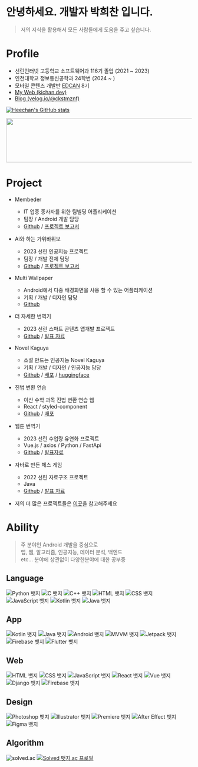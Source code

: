 # 안녕하세요. 개발자 <b>박희찬</b> 입니다.

>  저의 지식을 활용해서 모든 사람들에게 도움을 주고 싶습니다.

# Profile
- 선린인터넷 고등학교 소프트웨어과 116기 졸업 (2021 ~ 2023)
- 인천대학교 정보통신공학과 24학번 (2024 ~ )
- 모바일 콘텐즈 개발반 [EDCAN](https://edcan.kr) 8기
- [My Web (kichan.dev)](https://kichan.dev) 
- [Blog (velog.io/@ckstmznf)](https://velog.io/@ckstmznf)

[![Heechan's GitHub stats](https://github-readme-stats.vercel.app/api?username=kichan05)](https://github.com/anuraghazra/github-readme-stats)

<a href="https://github.com/devxb/gitanimals">
  <img
    src="https://render.gitanimals.org/lines/kichan05?pet-id=1092"
    width="600"
    height="120"
  />
</a>
  


# Project
- Membeder
  - IT 업종 종사자를 위한 팀빌딩 어플리케이션
  - 팀장 / Android 개발 담당
  - [Github](https://github.com/Membeder)
  /
  [프로젝트 보고서](https://drive.google.com/file/d/1_Xco4DxNDVJppvE2l8VnLhB_r-BDjHhT/view)
- Ai와 하는 가위바위보
  - 2023 선린 인공지능 프로젝트
  - 팀장 / 개발 전체 담당
  - [Github](https://github.com/kichan05/2023-Sunrin-Ai-Project)
  / 
  [프로젝트 보고서](https://drive.google.com/file/d/1SoAQeyaQgwolm66yWDZ6LaOOCfC1vS5_/view?usp=sharing)
- Multi Wallpaper
  - Android에서 다중 배경화면을 사용 할 수 있는 어플리케이션
  - 기획 / 개발 / 디자인 담당
  - [Github](https://github.com/kichan05/Multi-Wallpaper)
- 더 자세한 번역기
  - 2023 선린 스마트 콘텐츠 앱개발 프로젝트
  - [Github](https://github.com/kichan05/More-detailed)
  /
  [발표 자료](https://drive.google.com/file/d/1y5QEZzCB_mMdZaYcXtvlop-1Bv5xvQZG/view?usp=sharing)
- Novel Kaguya
  - 소설 만드는 인공지능 Novel Kaguya
  - 기획 / 개발 / 디자인 / 인공지능 담당
  - [Github](https://github.com/kichan05/Novel-Kaguya)
  /
  [배포](https://novel.kichan.dev)
  /
  [huggingface](https://huggingface.co/kichan05/Novel-Kaguya)
- 진법 변환 연습
  - 이산 수학 과목 진법 변환 연습 웹
  - React / styled-component
  - [Github](https://github.com/kichan05/jinbub)
  /
  [배포](https://jinbub.kichan.dev/)
- 웹툰 번역기
  - 2023 선린 수업량 유연화 프로젝트
  - Vue.js / axios / Python / FastApi
  - [Github](https://github.com/kichan05/Webtoon-Translater)
  /
  [발표자료](https://www.figma.com/proto/r0HzBngz26b1eD05LKZCiZ/%EB%B0%9C%ED%91%9C-%EC%9E%90%EB%A3%8C-%EB%AA%A8%EC%9D%8C?type=design&node-id=411-4&t=Ziid8AQXamVLK6px-0&scaling=contain&page-id=411%3A4](https://www.figma.com/proto/r0HzBngz26b1eD05LKZCiZ/%EB%B0%9C%ED%91%9C-%EC%9E%90%EB%A3%8C-%EB%AA%A8%EC%9D%8C?type=design&node-id=411-5&t=ueCbnJnC8hJj7vUo-1&scaling=contain&page-id=411%3A4&mode=design)https://www.figma.com/proto/r0HzBngz26b1eD05LKZCiZ/%EB%B0%9C%ED%91%9C-%EC%9E%90%EB%A3%8C-%EB%AA%A8%EC%9D%8C?type=design&node-id=411-5&t=ueCbnJnC8hJj7vUo-1&scaling=contain&page-id=411%3A4&mode=design)
- 자바로 만든 체스 게임
  - 2022 선린 자료구조 프로젝트
  - Java
  - [Github](https://github.com/kichan05/2022-Sunrin-DataStructure-Project)
  /
  [발표 자료](https://drive.google.com/file/d/1OiGBiA-CBR-pkCk_im2QG75xILhTpE_p/view?usp=sharing)


- 저의 더 많은 프로젝트들은 [이곳](https://heechan0213.notion.site/Heechan-s-Portfolio-77907808d4fa45bc966db7bc57189e43)을 참고해주세요

# Ability
  > 주 분야인 Android 개발을 중심으로 <br>
  > 앱, 웹, 알고리즘, 인공지능, 데이터 분석, 백엔드<br>
  > etc... 분야에 상관없이 다양한분야에 대한 공부중

## Language
![Python 뱃지](https://img.shields.io/badge/Python-7/10-3776AB?logo=Python&logoColor=white)
![C 뱃지](https://img.shields.io/badge/C-5/10-A8B9CC?logo=C&logoColor=white)
![C++ 뱃지](https://img.shields.io/badge/C++-5/10-00599C?logo=Cplusplus&logoColor=white)
![HTML 뱃지](https://img.shields.io/badge/HTML-7/10-E34F26?logo=HTML&logoColor=white)
![CSS 뱃지](https://img.shields.io/badge/CSS-6/10-1572B6?logo=CSS&logoColor=white)
![JavaScript 뱃지](https://img.shields.io/badge/JavaScript-6/10-F7DF1E?logo=JavaScript&logoColor=white)
![Kotlin 뱃지](https://img.shields.io/badge/Kotlin-6/10-7F52FF?logo=Kotlin&logoColor=white)
![Java 뱃지](https://img.shields.io/badge/Java-4/10-007396?logo=Java&logoColor=white)

## App
![Kotlin 뱃지](https://img.shields.io/badge/Kotlin-6/10-7F52FF?logo=Kotlin&logoColor=white)
![Java 뱃지](https://img.shields.io/badge/Java-4/10-007396?logo=Java&logoColor=white)
![Android 뱃지](https://img.shields.io/badge/Android-6/10-3DDC84?logo=Android&logoColor=white)
![MVVM 뱃지](https://img.shields.io/badge/MVVM-7/10-3DDC84?logo=MVVM&logoColor=white)
![Jetpack 뱃지](https://img.shields.io/badge/JetpackCompose-3/10-4285F4?logo=Jetpack&logoColor=white)
![Firebase 뱃지](https://img.shields.io/badge/Firebase-5/10-FFCA28?logo=Firebase&logoColor=white)
![Flutter 뱃지](https://img.shields.io/badge/Flutter-2/10-02569B?logo=Flutter&logoColor=white)

## Web
![HTML 뱃지](https://img.shields.io/badge/HTML-7/10-E34F26?logo=HTML&logoColor=white)
![CSS 뱃지](https://img.shields.io/badge/CSS-6/10-1572B6?logo=CSS&logoColor=white)
![JavaScript 뱃지](https://img.shields.io/badge/JavaScript-6/10-F7DF1E?logo=JavaScript&logoColor=white)
![React 뱃지](https://img.shields.io/badge/React-6/10-61DAFB?logo=React&logoColor=white)
![Vue 뱃지](https://img.shields.io/badge/Vue.js-4/10-4FC08D?logo=Vue.js&logoColor=white)
![Django 뱃지](https://img.shields.io/badge/Django-3/10-092E20?logo=Django&logoColor=white)
![Firebase 뱃지](https://img.shields.io/badge/Firebase-5/10-FFCA28?logo=Firebase&logoColor=white)

## Design
![Photoshop 뱃지](https://img.shields.io/badge/Photoshop-4/10-31A8FF?logo=AdobePhotoshop&logoColor=white)
![Illustrator 뱃지](https://img.shields.io/badge/Illustrator-4/10-FF9A00?logo=AdobeIllustrator&logoColor=white)
![Premiere 뱃지](https://img.shields.io/badge/PremierePro-2/10-9999FF?logo=AdobePremierePro&logoColor=white)
![After Effect 뱃지](https://img.shields.io/badge/AfterEffects-2/10-9999FF?logo=AdobeAfterEffects&logoColor=white)
![Figma 뱃지](https://img.shields.io/badge/Figma-8/10-F24E1E?logo=Figma&logoColor=white)

## Algorithm
![solved.ac](http://mazandi.herokuapp.com/api?handle=ckstmznf&theme=dark")
[![Solved 뱃지.ac 프로필](http://mazassumnida.wtf/api/v2/generate_badge?boj=ckstmznf)](https://solved.ac/ckstmznf)
